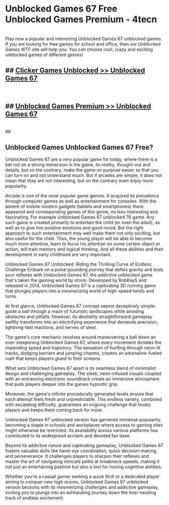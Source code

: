 # Unblocked Games 67  Free Unblocked Games Premium - 4tecn <br>
<br>
Play now a popular and interesting Unblocked Games 67 unblocked games. If you are looking for free games for school and office, then our Unblocked Games WTF site will help you. You can choose cool, crazy and exciting unblocked games of different genres!


## ##  [Clicker Games Unblocked >> Unblocked Games 67](http://freeplayer.one?title=Unblocked_Games_67&ref=UG)
  <br>

##  ## [Unblocked Games Premium >> Unblocked Games 67](http://freeplayer.one?title=Unblocked_Games_67&ref=UG)
  <br>
  ##



## Unblocked Games Unblocked Games 67 Free?

Unblocked Games 67 are a very popular game for today, where there is a bet not on a strong immersion in the game, its reality, thought-out and details, but on the contrary, make the game on purpose easier so that you can turn on and not understand much. But if arcades are simple, it does not mean that they are not interesting, but on the contrary even enjoy more popularity.

Arcade is one of the most popular game genres. It acquired its prevalence through computer games as well as entertainment for consoles. With the advent of mobile modern gadgets (tablets and smartphones) there appeared and corresponding games of this genre, no less interesting and fascinating. For example Unblocked Games 67 unblocked 76 game. Any such game is created primarily to entertain the child (or even the adult), as well as to give him positive emotions and good mood. But the right approach to such entertainment may well make them not only exciting, but also useful for the child. Thus, the young player will be able to become much more attentive, learn to focus his attention on some certain object or action, will train memory and logical thinking. And all these abilities and their development in early childhood are very important.

Unblocked Games 67 Unblocked: Riding the Thrilling Curve of Endless Challenge
Embark on a pulse-pounding journey that defies gravity and tests your reflexes with Unblocked Games 67, the addictive unblocked game that's taken the gaming world by storm. Developed by RobKayS and released in 2014, Unblocked Games 67 is a captivating 3D running game that plunges players into a mesmerizing world of high-speed twists and turns.

At first glance, Unblocked Games 67 concept seems deceptively simple: guide a ball through a maze of futuristic landscapes while avoiding obstacles and pitfalls. However, its devilishly straightforward gameplay swiftly transforms into an electrifying experience that demands precision, lightning-fast reactions, and nerves of steel.

The game's core mechanic revolves around maneuvering a ball down an ever-steepening Unblocked Games 67, where every movement dictates the impending speed and trajectory. The sensation of hurtling through neon-lit tracks, dodging barriers and jumping chasms, creates an adrenaline-fueled rush that keeps players glued to their screens.

What sets Unblocked Games 67 apart is its seamless blend of minimalist design and challenging gameplay. The sleek, neon-infused visuals coupled with an entrancing electronic soundtrack create an immersive atmosphere that pulls players deeper into the games hypnotic grip.

Moreover, the game's infinite procedurally generated levels ensure that each attempt feels fresh and unpredictable. This endless variety, combined with escalating difficulty, guarantees an ongoing challenge that hooks players and keeps them coming back for more.

Unblocked Games 67 unblocked version has garnered immense popularity, becoming a staple in schools and workplaces where access to gaming sites might otherwise be restricted. Its availability across various platforms has contributed to its widespread acclaim and devoted fan base.

Beyond its addictive nature and captivating gameplay, Unblocked Games 67 fosters valuable skills like hand-eye coordination, quick decision-making, and perseverance. It challenges players to sharpen their reflexes and master the art of navigating intricate paths at breakneck speeds, making it not just an entertaining pastime but also a tool for honing cognitive abilities.

Whether you're a casual gamer seeking a quick thrill or a dedicated player aiming to conquer new high scores, Unblocked Games 67 unblocked version beckons with its mesmerizing challenges and addictive gameplay, inviting you to plunge into an exhilarating journey down the ever-twisting track of endless excitement.